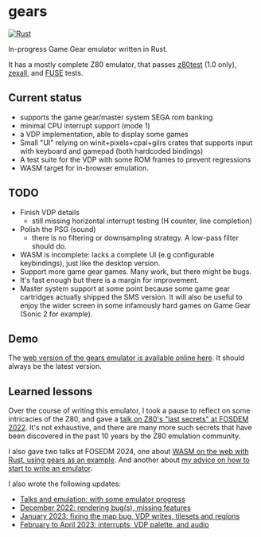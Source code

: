 # gears
[![Rust](https://github.com/anisse/gears/actions/workflows/rust.yml/badge.svg)](https://github.com/anisse/gears/actions/workflows/rust.yml)

In-progress Game Gear emulator written in Rust.

It has a mostly complete Z80 emulator, that passes [z80test](https://github.com/raxoft/z80test) (1.0 only), [zexall](https://mdfs.net/Software/Z80/Exerciser/), and [FUSE](http://fuse-emulator.sourceforge.net/) tests.


## Current status

 - supports the game gear/master system SEGA rom banking
 - minimal CPU interrupt support (mode 1)
 - a VDP implementation, able to display some games
 - Small "UI" relying on winit+pixels+cpal+gilrs crates that supports input with keyboard and gamepad (both hardcoded bindings)
 - A test suite for the VDP with some ROM frames to prevent regressions
 - WASM target for in-browser emulation.

## TODO

 - Finish VDP details
   * still missing horizontal interrupt testing (H counter, line completion)
 - Polish the PSG (sound)
   * there is no filtering or downsampling strategy. A low-pass filter should do.
 - WASM is incomplete: lacks a complete UI (e.g configurable keybindings), just like the desktop version.
 - Support more game gear games. Many work, but there might be bugs.
 - It's fast enough but there is a margin for improvement.
 - Master system support at some point because some game gear cartridges actually shipped the SMS version. It will also be useful to enjoy the wider screen in some infamously hard games on Game Gear (Sonic 2 for example).

## Demo

The [web version of the gears emulator is available online here](https://anisse.github.io/gears/). It should always be the latest version.

## Learned lessons

Over the course of writing this emulator, I took a pause to reflect on some intricacies of the Z80, and gave a [talk on Z80's "last secrets" at FOSDEM 2022](https://archive.fosdem.org/2022/schedule/event/z80/). It's not exhaustive, and there are many more such secrets that have been discovered in the past 10 years by the Z80 emulation community.

I also gave two talks at FOSEDM 2024, one about [WASM on the web with Rust, using gears as an example](https://fosdem.org/2024/schedule/event/fosdem-2024-1691-wasm-101-porting-a-sega-game-gear-emulator-to-the-browser/). And another about [my advice on how to start to write an emulator](https://fosdem.org/2024/schedule/event/fosdem-2024-2146-how-do-you-write-an-emulator-anyway-/).

I also wrote the following updates:
 * [Talks and emulation: with some emulator progress](https://anisse.astier.eu/talks-emulation.html)
 * [December 2022: rendering bug(s), missing features](https://anisse.astier.eu/gears-update-2023-01.html)
 * [January 2023: fixing the map bug, VDP writes, tilesets and regions](https://anisse.astier.eu/gears-update-2023-02.html)
 * [February to April 2023: interrupts, VDP palette, and audio](https://anisse.astier.eu/gears-update-2023-03.html)
